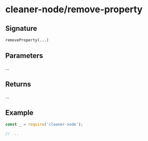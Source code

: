 # cleaner-node/remove-property

## Signature

`removeProperty(...)`

## Parameters

...

## Returns

...

## Example

```javascript
const _ = require('cleaner-node');

// ...
```

